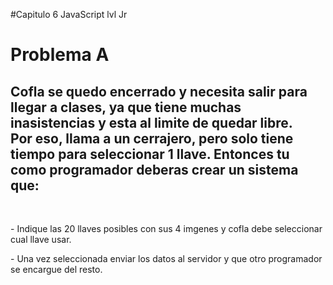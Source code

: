 #Capitulo 6 JavaScript lvl Jr
 
 
 <h1>Problema A</h1>
 <h2>Cofla se quedo encerrado y necesita salir para llegar a clases, ya que tiene muchas inasistencias y esta al limite de quedar libre. <br> Por eso, llama a un cerrajero, pero solo tiene tiempo para seleccionar 1 llave.
  Entonces tu como programador deberas crear un sistema que:</h2><br>
  <p>- Indique las 20 llaves posibles con sus 4 imgenes y cofla debe seleccionar cual llave usar.</p>
  <p>- Una vez seleccionada enviar los datos al servidor y que otro programador se encargue del resto.</p>
